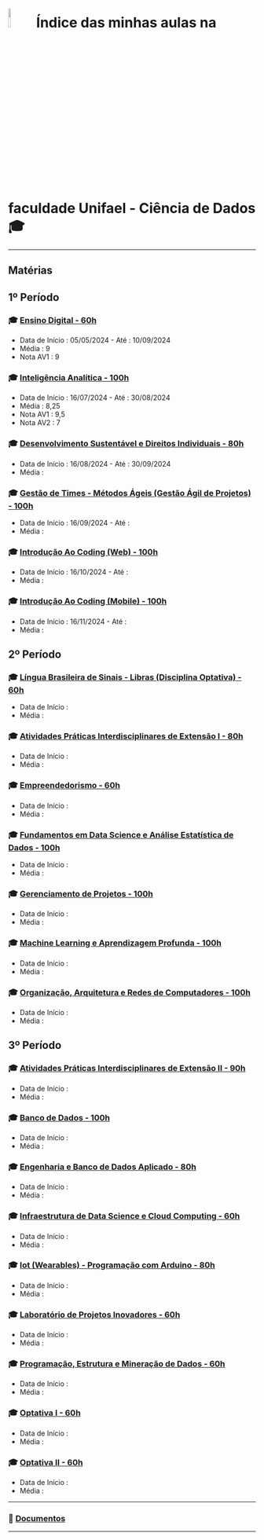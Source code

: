 # <img width=10% src="https://asprars.org.br/uploads/parceiros/d9c9777bd7a7accebe02f6f9e7e3ac5c.jpeg"/> Índice das minhas aulas na faculdade Unifael - Ciência de Dados 🎓

---
## Matérias

## **1º Período**

### 🎓 [Ensino Digital - 60h](https://github.com/Lelebertoldi/aulas_Unifael/blob/main/1.%20M%C3%B3dulo%20A%20-%20232339%20.%207%20-%20Ensino%20Digital%20-%20D.20242.A/README.md)
  * Data de Início : 05/05/2024 - Até : 10/09/2024
  * Média : 9
  * Nota AV1 : 9

### 🎓 [Inteligência Analítica - 100h](https://github.com/Lelebertoldi/aulas_Unifael/blob/main/2.%20M%C3%B3dulo%20A%20-%20237730%20.%207%20-%20Intelig%C3%AAncia%20Anal%C3%ADtica%20-%20D.20242.A/README.md)
  * Data de Início : 16/07/2024 - Até : 30/08/2024
  * Média : 8,25
  * Nota AV1 : 9,5
  * Nota AV2 : 7

### 🎓 [Desenvolvimento Sustentável e Direitos Individuais - 80h](https://github.com/Lelebertoldi/aulas_Unifael/blob/main/3.%20M%C3%B3dulo%20B%20-%20242860%20.%207%20-%20Desenvolvimento%20Sustent%C3%A1vel%20e%20Direitos%20Individuais%20-%20D.20242.B/README.md)
  * Data de Início : 16/08/2024 - Até : 30/09/2024
  * Média :

### 🎓 [Gestão de Times - Métodos Ágeis (Gestão Ágil de Projetos) - 100h]()
  * Data de Início : 16/09/2024 - Até : 
  * Média :

### 🎓 [Introdução Ao Coding (Web) - 100h]()
  * Data de Início : 16/10/2024 - Até : 
  * Média : 

### 🎓 [Introdução Ao Coding (Mobile) - 100h]()
  * Data de Início : 16/11/2024 - Até : 
  * Média :

## **2º Período**

### 🎓 [Língua Brasileira de Sinais - Libras (Disciplina Optativa) - 60h]()
  * Data de Início : 
  * Média :

### 🎓 [Atividades Práticas Interdisciplinares de Extensão I - 80h]()
  * Data de Início :
  * Média :

### 🎓 [Empreendedorismo - 60h]()
  * Data de Início : 
  * Média :

### 🎓 [Fundamentos em Data Science e Análise Estatística de Dados - 100h]()
  * Data de Início :
  * Média :

### 🎓 [Gerenciamento de Projetos - 100h]()
  * Data de Início : 
  * Média :

### 🎓 [Machine Learning e Aprendizagem Profunda - 100h]()
  * Data de Início :
  * Média :

### 🎓 [Organização, Arquitetura e Redes de Computadores - 100h]()
  * Data de Início : 
  * Média :

## **3º Período**

### 🎓 [Atividades Práticas Interdisciplinares de Extensão II - 90h]()
  * Data de Início :
  * Média :

### 🎓 [Banco de Dados - 100h]()
  * Data de Início : 
  * Média :

### 🎓 [Engenharia e Banco de Dados Aplicado - 80h]()
  * Data de Início :
  * Média :

### 🎓 [Infraestrutura de Data Science e Cloud Computing - 60h]()
  * Data de Início :
  * Média :

### 🎓 [Iot (Wearables) - Programação com Arduino - 80h]()
  * Data de Início :
  * Média :

### 🎓 [Laboratório de Projetos Inovadores - 60h]()
  * Data de Início :
  * Média :

### 🎓 [Programação, Estrutura e Mineração de Dados - 60h]()
  * Data de Início :
  * Média :

### 🎓 [Optativa I - 60h]()
  * Data de Início : 
  * Média :

### 🎓 [Optativa II - 60h]()
  * Data de Início :
  * Média :

---

### 📃 [Documentos](https://github.com/Lelebertoldi/documentos/tree/main/Unifael)

---
